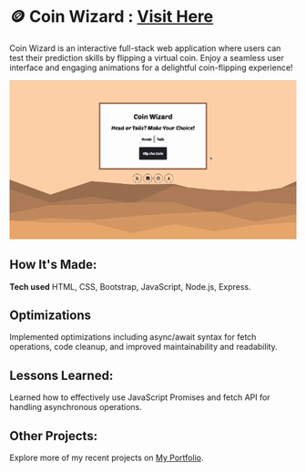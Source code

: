 # 🪙 Coin Wizard : [Visit Here](https://coin-wizard.onrender.com)
Coin Wizard is an interactive full-stack web application where users can test their prediction skills by flipping a virtual coin. Enjoy a seamless user interface and engaging animations for a delightful coin-flipping experience!

![alt tag](/client/public/assets/img/preview.gif)

## How It's Made:

**Tech used**
HTML, CSS, Bootstrap, JavaScript, Node.js, Express.

## Optimizations
Implemented optimizations including async/await syntax for fetch operations, code cleanup, and improved maintainability and readability.

## Lessons Learned:
Learned how to effectively use JavaScript Promises and fetch API for handling asynchronous operations.

## Other Projects:
Explore more of my recent projects on [My Portfolio](https://faliloukhouma.com).


